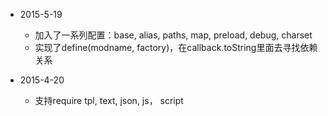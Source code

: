
* 2015-5-19
    * 加入了一系列配置：base, alias, paths, map, preload, debug, charset
    * 实现了define(modname, factory)，在callback.toString里面去寻找依赖关系

* 2015-4-20
    * 支持require tpl, text, json, js， script

